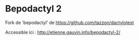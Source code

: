 # Bepodactyl 2

Fork de 'bepodactyl' de https://github.com/tazzon/dactylotest

Accessible ici : http://etienne.gauvin.info/bepodactyl-2/
